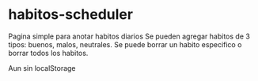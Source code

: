 # habitos-scheduler
Pagina simple para anotar habitos diarios
Se pueden agregar habitos de 3 tipos: buenos, malos, neutrales.
Se puede borrar un habito especifico o borrar todos los habitos.

Aun sin localStorage
